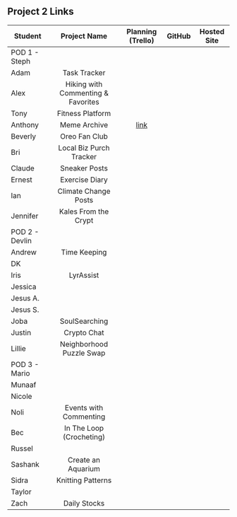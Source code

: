 ## Project 2 Links

| Student | Project Name | Planning (Trello) | GitHub | Hosted Site |
|---|:---:|:---:|:---:|:---:|
| POD 1 - Steph |  |  |  |  |
| Adam | Task Tracker |  |  |  |
| Alex | Hiking with Commenting & Favorites |  |  |  |
| Tony | Fitness Platform |  |  |  |
| Anthony | Meme Archive | [link](https://trello.com/b/TiiQjqaC/sei-project-2) |  |  |
| Beverly | Oreo Fan Club |  |  |  |
| Bri | Local Biz Purch Tracker |  |  |  |
| Claude | Sneaker Posts |  |  |  |
| Ernest | Exercise Diary |  |  |  |
| Ian | Climate Change Posts |  |  |  |
| Jennifer | Kales From the Crypt |  |  |  |
| POD 2 - Devlin |  |  |  |  |
| Andrew | Time Keeping |  |  |  |
| DK |  |  |  |  |
| Iris | LyrAssist |  |  |  |
| Jessica |  |  |  |  |
| Jesus A. |  |  |  |  |
| Jesus S. |  |  |  |  |
| Joba | SoulSearching |  |  |  |
| Justin | Crypto Chat |  |  |  |
| Lillie | Neighborhood Puzzle Swap |  |  |  |
| POD 3 - Mario |  |  |  |  |
| Munaaf |  |  |  |  |
| Nicole |  |  |  |  |
| Noli | Events with Commenting |  |  |  |
| Bec | In The Loop (Crocheting) |  |  |  |
| Russel |  |  |  |  |
| Sashank | Create an Aquarium |  |  |  |
| Sidra | Knitting Patterns |  |  |  |
| Taylor |  |  |  |  |
| Zach | Daily Stocks |  |  |  |
